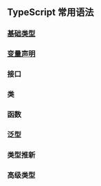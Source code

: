 ## TypeScript 常用语法

### [基础类型](./baseType.md)

### [变量声明](./variableDeclaration.md)

### 接口

### 类

### 函数

### 泛型

### 类型推新

### 高级类型
